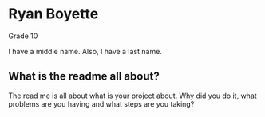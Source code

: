 # Ryan Boyette

Grade 10

I have a middle name. Also, I have a last name.

## What is the readme all about?

The read me is all about what is your project about. Why did you do it, what problems are you having and what steps are you taking?
